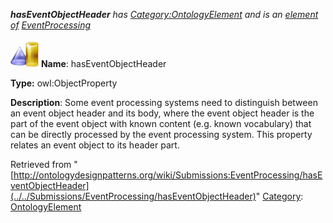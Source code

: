 ___hasEventObjectHeader__ has [Category:OntologyElement](../../Category/OntologyElement "Category:OntologyElement") and is an [element of](../../Property/ElementOf "Property:ElementOf") [EventProcessing](../../Submissions/EventProcessing "Submissions:EventProcessing")_


  




[![ObjectProperty](../../images/thumb/c/c3/ObjectProperty.gif/45px-ObjectProperty.gif)](../../Image/ObjectProperty.gif "ObjectProperty")
__Name__: hasEventObjectHeader 


__Type:__ owl:ObjectProperty 


__Description__: Some event processing systems need to distinguish between an event object header and its body, where the event object header is the part of the event object with known content (e.g. known vocabulary) that can be directly processed by the event processing system. This property relates an event object to its header part. 





Retrieved from "[http://ontologydesignpatterns.org/wiki/Submissions:EventProcessing/hasEventObjectHeader](../../Submissions/EventProcessing/hasEventObjectHeader)"
 [Category](http://ontologydesignpatterns.org/wiki/Special:Categories "Special:Categories"): [OntologyElement](../../Category/OntologyElement "Category:OntologyElement")